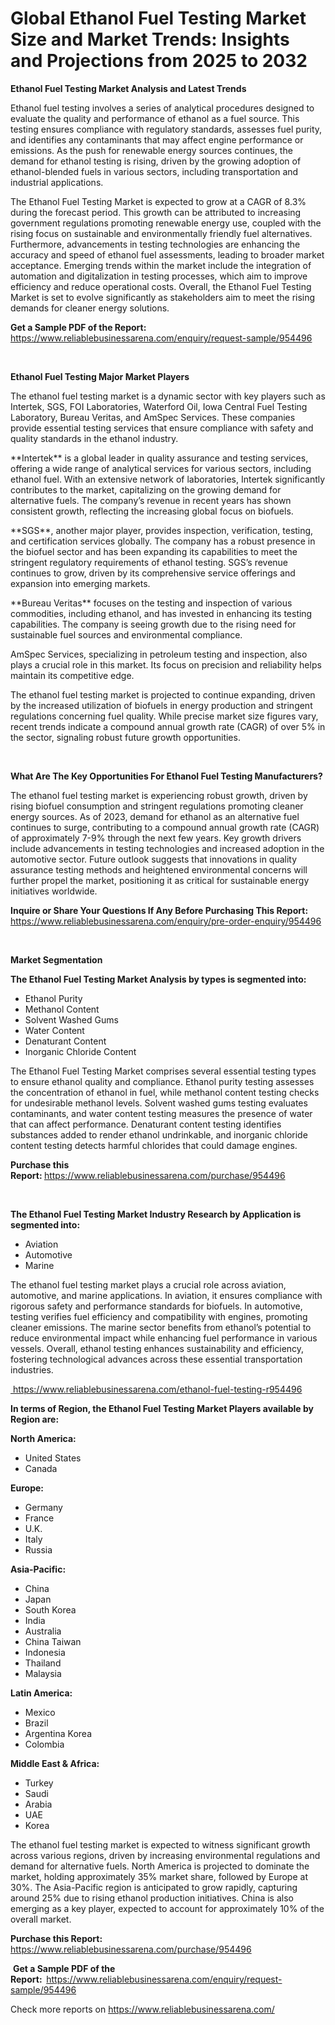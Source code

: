 <p><h1>Global Ethanol Fuel Testing Market Size and Market Trends: Insights and Projections from 2025 to 2032</h1></p><p><strong>Ethanol Fuel Testing Market Analysis and Latest Trends</strong></p>
<p><p>Ethanol fuel testing involves a series of analytical procedures designed to evaluate the quality and performance of ethanol as a fuel source. This testing ensures compliance with regulatory standards, assesses fuel purity, and identifies any contaminants that may affect engine performance or emissions. As the push for renewable energy sources continues, the demand for ethanol testing is rising, driven by the growing adoption of ethanol-blended fuels in various sectors, including transportation and industrial applications.</p><p>The Ethanol Fuel Testing Market is expected to grow at a CAGR of 8.3% during the forecast period. This growth can be attributed to increasing government regulations promoting renewable energy use, coupled with the rising focus on sustainable and environmentally friendly fuel alternatives. Furthermore, advancements in testing technologies are enhancing the accuracy and speed of ethanol fuel assessments, leading to broader market acceptance. Emerging trends within the market include the integration of automation and digitalization in testing processes, which aim to improve efficiency and reduce operational costs. Overall, the Ethanol Fuel Testing Market is set to evolve significantly as stakeholders aim to meet the rising demands for cleaner energy solutions.</p></p>
<p><strong>Get a Sample PDF of the Report:&nbsp;</strong> <a href="https://www.reliablebusinessarena.com/enquiry/request-sample/954496?utm_campaign=2146&utm_medium=2&utm_source=Github&utm_content=ia&utm_term=07032025&utm_id=ethanol-fuel-testing">https://www.reliablebusinessarena.com/enquiry/request-sample/954496</a></p>
<p>&nbsp;</p>
<p><strong>Ethanol Fuel Testing Major Market Players</strong></p>
<p><p>The ethanol fuel testing market is a dynamic sector with key players such as Intertek, SGS, FOI Laboratories, Waterford Oil, Iowa Central Fuel Testing Laboratory, Bureau Veritas, and AmSpec Services. These companies provide essential testing services that ensure compliance with safety and quality standards in the ethanol industry.</p><p>**Intertek** is a global leader in quality assurance and testing services, offering a wide range of analytical services for various sectors, including ethanol fuel. With an extensive network of laboratories, Intertek significantly contributes to the market, capitalizing on the growing demand for alternative fuels. The company’s revenue in recent years has shown consistent growth, reflecting the increasing global focus on biofuels.</p><p>**SGS**, another major player, provides inspection, verification, testing, and certification services globally. The company has a robust presence in the biofuel sector and has been expanding its capabilities to meet the stringent regulatory requirements of ethanol testing. SGS’s revenue continues to grow, driven by its comprehensive service offerings and expansion into emerging markets.</p><p>**Bureau Veritas** focuses on the testing and inspection of various commodities, including ethanol, and has invested in enhancing its testing capabilities. The company is seeing growth due to the rising need for sustainable fuel sources and environmental compliance.</p><p>AmSpec Services, specializing in petroleum testing and inspection, also plays a crucial role in this market. Its focus on precision and reliability helps maintain its competitive edge.</p><p>The ethanol fuel testing market is projected to continue expanding, driven by the increased utilization of biofuels in energy production and stringent regulations concerning fuel quality. While precise market size figures vary, recent trends indicate a compound annual growth rate (CAGR) of over 5% in the sector, signaling robust future growth opportunities.</p></p>
<p>&nbsp;</p>
<p><strong>What Are The Key Opportunities For Ethanol Fuel Testing Manufacturers?</strong></p>
<p><p>The ethanol fuel testing market is experiencing robust growth, driven by rising biofuel consumption and stringent regulations promoting cleaner energy sources. As of 2023, demand for ethanol as an alternative fuel continues to surge, contributing to a compound annual growth rate (CAGR) of approximately 7-9% through the next few years. Key growth drivers include advancements in testing technologies and increased adoption in the automotive sector. Future outlook suggests that innovations in quality assurance testing methods and heightened environmental concerns will further propel the market, positioning it as critical for sustainable energy initiatives worldwide.</p></p>
<p><strong>Inquire or Share Your Questions If Any Before Purchasing This Report:</strong> <a href="https://www.reliablebusinessarena.com/enquiry/pre-order-enquiry/954496?utm_campaign=2146&utm_medium=2&utm_source=Github&utm_content=ia&utm_term=07032025&utm_id=ethanol-fuel-testing">https://www.reliablebusinessarena.com/enquiry/pre-order-enquiry/954496</a></p>
<p>&nbsp;</p>
<p><strong>Market Segmentation</strong></p>
<p><strong>The Ethanol Fuel Testing Market Analysis by types is segmented into:</strong></p>
<p><ul><li>Ethanol Purity</li><li>Methanol Content</li><li>Solvent Washed Gums</li><li>Water Content</li><li>Denaturant Content</li><li>Inorganic Chloride Content</li></ul></p>
<p><p>The Ethanol Fuel Testing Market comprises several essential testing types to ensure ethanol quality and compliance. Ethanol purity testing assesses the concentration of ethanol in fuel, while methanol content testing checks for undesirable methanol levels. Solvent washed gums testing evaluates contaminants, and water content testing measures the presence of water that can affect performance. Denaturant content testing identifies substances added to render ethanol undrinkable, and inorganic chloride content testing detects harmful chlorides that could damage engines.</p></p>
<p><strong>Purchase this Report:&nbsp;</strong><a href="https://www.reliablebusinessarena.com/purchase/954496?utm_campaign=2146&utm_medium=2&utm_source=Github&utm_content=ia&utm_term=07032025&utm_id=ethanol-fuel-testing">https://www.reliablebusinessarena.com/purchase/954496</a></p>
<p>&nbsp;</p>
<p><strong>The Ethanol Fuel Testing Market Industry Research by Application is segmented into:</strong></p>
<p><ul><li>Aviation</li><li>Automotive</li><li>Marine</li></ul></p>
<p><p>The ethanol fuel testing market plays a crucial role across aviation, automotive, and marine applications. In aviation, it ensures compliance with rigorous safety and performance standards for biofuels. In automotive, testing verifies fuel efficiency and compatibility with engines, promoting cleaner emissions. The marine sector benefits from ethanol’s potential to reduce environmental impact while enhancing fuel performance in various vessels. Overall, ethanol testing enhances sustainability and efficiency, fostering technological advances across these essential transportation industries.</p></p>
<p><a href="https://www.reliablebusinessarena.com/ethanol-fuel-testing-r954496?utm_campaign=2146&utm_medium=2&utm_source=Github&utm_content=ia&utm_term=07032025&utm_id=ethanol-fuel-testing">&nbsp;https://www.reliablebusinessarena.com/ethanol-fuel-testing-r954496</a></p>
<p><strong>In terms of Region, the Ethanol Fuel Testing Market Players available by Region are:</strong></p>
<p>
    <p> <strong> North America: </strong>
        <ul>
            <li>United States</li>
            <li>Canada</li>
        </ul>
        </p> 
    <p> <strong> Europe: </strong>
        <ul>
            <li>Germany</li>
            <li>France</li>
            <li>U.K.</li>
            <li>Italy</li>
            <li>Russia</li>
        </ul>
        </p> 
    <p> <strong> Asia-Pacific: </strong>
        <ul>
            <li>China</li>
            <li>Japan</li>
            <li>South Korea</li>
            <li>India</li>
            <li>Australia</li>
            <li>China Taiwan</li>
            <li>Indonesia</li>
            <li>Thailand</li>
            <li>Malaysia</li>
        </ul>
        </p> 
    <p> <strong> Latin America: </strong>
        <ul>
            <li>Mexico</li>
            <li>Brazil</li>
            <li>Argentina Korea</li>
            <li>Colombia</li>
        </ul>
        </p> 
    <p> <strong> Middle East & Africa: </strong>
        <ul>
            <li>Turkey</li>
            <li>Saudi</li>
            <li>Arabia</li>
            <li>UAE</li>
            <li>Korea</li>
        </ul>
    </p>
    </p>
<p><p>The ethanol fuel testing market is expected to witness significant growth across various regions, driven by increasing environmental regulations and demand for alternative fuels. North America is projected to dominate the market, holding approximately 35% market share, followed by Europe at 30%. The Asia-Pacific region is anticipated to grow rapidly, capturing around 25% due to rising ethanol production initiatives. China is also emerging as a key player, expected to account for approximately 10% of the overall market.</p></p>
<p><strong>Purchase this Report: </strong><a href="https://www.reliablebusinessarena.com/purchase/954496?utm_campaign=2146&utm_medium=2&utm_source=Github&utm_content=ia&utm_term=07032025&utm_id=ethanol-fuel-testing">https://www.reliablebusinessarena.com/purchase/954496</a></p>
<p>&nbsp;<strong>Get a Sample PDF of the Report:&nbsp;&nbsp;</strong><a href="https://www.reliablebusinessarena.com/enquiry/request-sample/954496?utm_campaign=2146&utm_medium=2&utm_source=Github&utm_content=ia&utm_term=07032025&utm_id=ethanol-fuel-testing">https://www.reliablebusinessarena.com/enquiry/request-sample/954496</a></p>
<p><strong></strong></p>
<p>Check more reports on <a href="https://www.reliablebusinessarena.com/?utm_campaign=2146&utm_medium=2&utm_source=Github&utm_content=ia&utm_term=07032025&utm_id=ethanol-fuel-testing">https://www.reliablebusinessarena.com/</a></p>